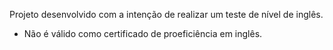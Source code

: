 Projeto desenvolvido com a intenção de realizar um teste de nível de inglês.
* Não é válido como certificado de proeficiência em inglês.
